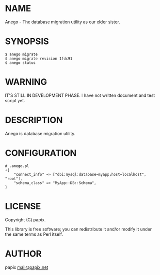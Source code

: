 # NAME

Anego - The database migration utility as our elder sister.

# SYNOPSIS

    $ anego migrate
    $ anego migrate revision 1fdc91
    $ anego status

# WARNING

IT'S STILL IN DEVELOPMENT PHASE.
I have not written document and test script yet.

# DESCRIPTION

Anego is database migration utility.

# CONFIGURATION

    # .anego.pl
    +{
        "connect_info" => ["dbi:mysql:database=myapp;host=localhost", "root"],
        "schema_class" => "MyApp::DB::Schema",
    }

# LICENSE

Copyright (C) papix.

This library is free software; you can redistribute it and/or modify
it under the same terms as Perl itself.

# AUTHOR

papix <mail@papix.net>
